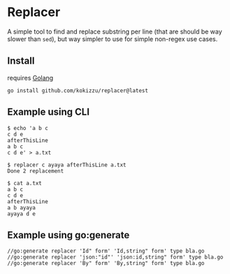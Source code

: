 # Replacer

A simple tool to find and replace substring per line (that are should be way slower than `sed`), but way simpler to use for simple non-regex use cases. 

## Install

requires [Golang](//golang.org/)
```
go install github.com/kokizzu/replacer@latest
```

## Example using CLI
```
$ echo 'a b c
c d e
afterThisLine
a b c
c d e' > a.txt

$ replacer c ayaya afterThisLine a.txt
Done 2 replacement

$ cat a.txt
a b c
c d e
afterThisLine
a b ayaya
ayaya d e
```

## Example using go:generate
```
//go:generate replacer 'Id" form' 'Id,string" form' type bla.go
//go:generate replacer 'json:"id"' 'json:id,string" form' type bla.go
//go:generate replacer 'By" form' 'By,string" form' type bla.go
```
